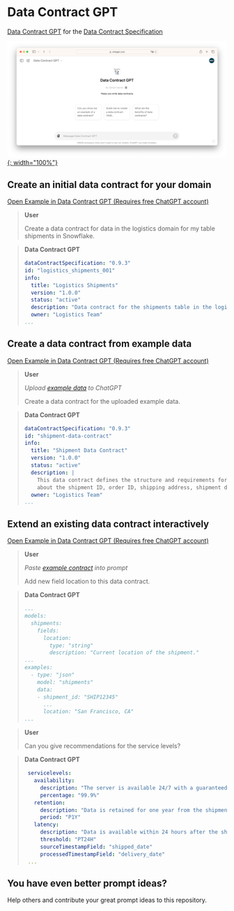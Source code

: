 # Data Contract GPT

[Data Contract GPT](https://chatgpt.com/g/g-QGMQrqm3p-data-contract-gpt) for the [Data Contract Specification](https://datacontract.com)

[![Data Contract GPT Browser Window](/images/datacontract-gpt-browser.png){: width="100%"}](https://chatgpt.com/g/g-QGMQrqm3p-data-contract-gpt)

## Create an initial data contract for your domain

[Open Example in Data Contract GPT (Requires free ChatGPT account)](https://chatgpt.com/share/9695cd45-0352-4d9a-bae2-6ee1b236a1a0)

> **User**
> 
> Create a data contract for data in the logistics domain for my table shipments in Snowflake.

> **Data Contract GPT**
>
> ```yaml
> dataContractSpecification: "0.9.3"
> id: "logistics_shipments_001"
> info:
>   title: "Logistics Shipments"
>   version: "1.0.0"
>   status: "active"
>   description: "Data contract for the shipments table in the logistics domain."
>   owner: "Logistics Team"
> ...
> ```

## Create a data contract from example data

[Open Example in Data Contract GPT (Requires free ChatGPT account)](https://chatgpt.com/share/82614125-2152-4603-b52d-03619e59699e)

> **User**
> 
> *Upload [example data](example_shipment.yaml) to ChatGPT*
> 
> Create a data contract for the uploaded example data.

> **Data Contract GPT**
>
> ```yaml
> dataContractSpecification: "0.9.3"
> id: "shipment-data-contract"
> info:
>   title: "Shipment Data Contract"
>   version: "1.0.0"
>   status: "active"
>   description: |
>     This data contract defines the structure and requirements for shipment data, including details 
>     about the shipment ID, order ID, shipping address, shipment date, and delivery date.
>   owner: "Logistics Team"
> ...
> ```

## Extend an existing data contract interactively

[Open Example in Data Contract GPT (Requires free ChatGPT account)](https://chatgpt.com/share/fc3486e4-c289-4314-8e29-e1ea26b744dd)

> **User**
> 
> *Paste [example contract](example_datacontract.yaml) into prompt*
> 
> Add new field location to this data contract.

> **Data Contract GPT**
> 
> ```yaml
> ...
> models:
>   shipments:
>     fields:
>       location:
>         type: "string"
>         description: "Current location of the shipment."
> ...
> examples:
>   - type: "json"
>     model: "shipments"
>     data:
>     - shipment_id: "SHIP12345"
>       ...
>       location: "San Francisco, CA"
> ...
> ```

> **User**
>
> Can you give recommendations for the service levels?

> **Data Contract GPT**
>
> ```yaml
>  servicelevels:
>    availability:
>      description: "The server is available 24/7 with a guaranteed uptime."
>      percentage: "99.9%"
>    retention:
>      description: "Data is retained for one year from the shipment date."
>      period: "P1Y"
>    latency:
>      description: "Data is available within 24 hours after the shipment is processed."
>      threshold: "PT24H"
>      sourceTimestampField: "shipped_date"
>      processedTimestampField: "delivery_date"
>  ...
>  ```

## You have even better prompt ideas?

Help others and contribute your great prompt ideas to this repository.
